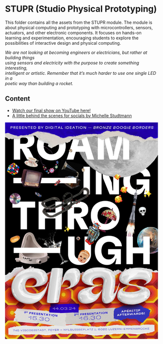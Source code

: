 # STUPR (Studio Physical Prototyping)
This folder contains all the assets from the STUPR module. The module is about physical computing and prototyping with microcontrollers, sensors, actuators, and other electronic components. It focuses on hands-on learning and experimentation, encouraging students to explore the possibilities of interactive design and physical computing.

*We are not looking at becoming engineers or electricians, but rather at building things  
using sensors and electricity with the purpose to create something interesting,  
intelligent or artistic. Remember that it’s much harder to use one single LED in a  
poetic way than building a rocket.*

## Content
* [Watch our final show on YouTube here!](https://www.youtube.com/watch?v=cLEtudjUL4A)
* [A little behind the scenes for socials by Michelle Studtmann](./BTS_Stupr.mp4)

![Poster for the show by Arwen Bättig](./pics/Poster_Stupr.jpeg)